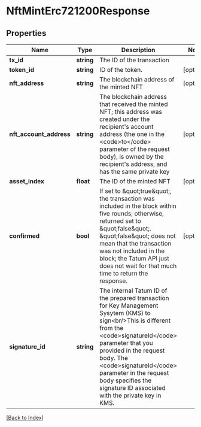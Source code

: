 # NftMintErc721200Response

## Properties

Name | Type | Description | Notes
------------ | ------------- | ------------- | -------------
**tx_id** | **string** | The ID of the transaction |
**token_id** | **string** | ID of the token. | [optional]
**nft_address** | **string** | The blockchain address of the minted NFT | [optional]
**nft_account_address** | **string** | The blockchain address that received the minted NFT; this address was created under the recipient&#39;s account address (the one in the &lt;code&gt;to&lt;/code&gt; parameter of the request body), is owned by the recipient&#39;s address, and has the same private key | [optional]
**asset_index** | **float** | The ID of the minted NFT | [optional]
**confirmed** | **bool** | If set to \&quot;true\&quot;, the transaction was included in the block within five rounds; otherwise, returned set to \&quot;false\&quot;. \&quot;false\&quot; does not mean that the transaction was not included in the block; the Tatum API just does not wait for that much time to return the response. | [optional]
**signature_id** | **string** | The internal Tatum ID of the prepared transaction for Key Management Sysytem (KMS) to sign&lt;br/&gt;This is different from the &lt;code&gt;signatureId&lt;/code&gt; parameter that you provided in the request body. The &lt;code&gt;signatureId&lt;/code&gt; parameter in the request body specifies the signature ID associated with the private key in KMS. |

[[Back to Index]](../index.md)
